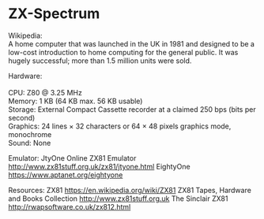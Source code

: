 # ZX-Spectrum
Wikipedia:<br />
A home computer that was launched in the UK in 1981 and designed to be a low-cost introduction to home computing for the general public. It was hugely successful; more than 1.5 million units were sold.

Hardware:<br /><br />
CPU: Z80 @ 3.25 MHz<br />
Memory: 1 KB (64 KB max. 56 KB usable)<br />
Storage: External Compact Cassette recorder at a claimed 250 bps (bits per second)<br />
Graphics: 24 lines × 32 characters or 64 × 48 pixels graphics mode, monochrome<br />
Sound: None<br />

Emulator:
JtyOne Online ZX81 Emulator
http://www.zx81stuff.org.uk/zx81/jtyone.html
EightyOne
https://www.aptanet.org/eightyone

Resources:
ZX81
https://en.wikipedia.org/wiki/ZX81
ZX81 Tapes, Hardware and Books Collection
http://www.zx81stuff.org.uk
The Sinclair ZX81
http://rwapsoftware.co.uk/zx812.html
